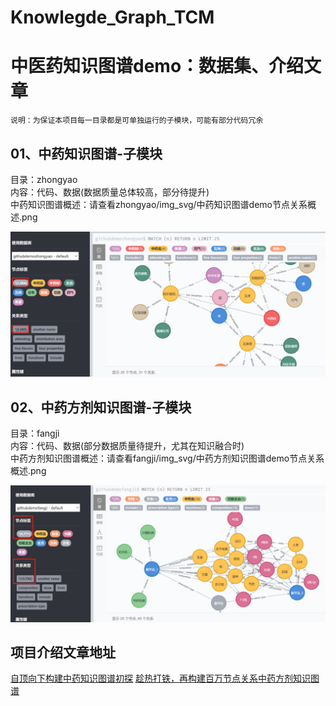 # Knowlegde_Graph_TCM
# 中医药知识图谱demo：数据集、介绍文章
    说明：为保证本项目每一目录都是可单独运行的子模块，可能有部分代码冗余

## 01、中药知识图谱-子模块
   目录：zhongyao  
   内容：代码、数据(数据质量总体较高，部分待提升)  
   中药知识图谱概述：请查看zhongyao/img_svg/中药知识图谱demo节点关系概述.png  
   
   ![中药知识图谱demo节点关系概述图](https://github.com/fengxi177/Knowlegde_Graph_TCM/blob/main/zhongyao/img_svg/%E4%B8%AD%E8%8D%AF%E7%9F%A5%E8%AF%86%E5%9B%BE%E8%B0%B1demo%E8%8A%82%E7%82%B9%E5%85%B3%E7%B3%BB%E6%A6%82%E8%BF%B0.png)
  
  
## 02、中药方剂知识图谱-子模块
   目录：fangji  
   内容：代码、数据(部分数据质量待提升，尤其在知识融合时)  
   中药方剂知识图谱概述：请查看fangji/img_svg/中药方剂知识图谱demo节点关系概述.png  
   
   ![中药方剂知识图谱demo节点关系概述图](https://github.com/fengxi177/Knowlegde_Graph_TCM/blob/main/fangji/img_svg/%E4%B8%AD%E8%8D%AF%E6%96%B9%E5%89%82%E7%9F%A5%E8%AF%86%E5%9B%BE%E8%B0%B1demo%E8%8A%82%E7%82%B9%E5%85%B3%E7%B3%BB%E6%A6%82%E8%BF%B0.png)


## 项目介绍文章地址
   [自顶向下构建中药知识图谱初探](https://blog.csdn.net/qiang12qiang12/article/details/124588288?spm=1001.2014.3001.5501)
   [趁热打铁，再构建百万节点关系中药方剂知识图谱](https://blog.csdn.net/qiang12qiang12/article/details/124590330?spm=1001.2014.3001.5501)


   

